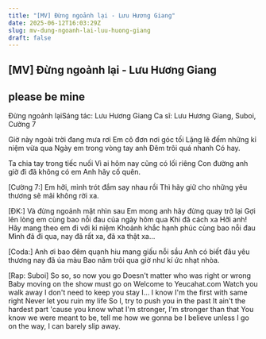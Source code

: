 ```yaml
---
title: "[MV] Đừng ngoảnh lại - Lưu Hương Giang"
date: 2025-06-12T16:03:29Z
slug: mv-dung-ngoanh-lai-luu-huong-giang
draft: false
---
```


## [MV] Đừng ngoảnh lại - Lưu Hương Giang

## please be mine

Đừng ngoảnh lạiSáng tác: Lưu Hương Giang
Ca sĩ: Lưu Hương Giang, Suboi, Cường 7
 
Giờ này ngoài trời đang mưa rơi
Em cô đơn nơi góc tối
Lặng lẽ đếm những kỉ niệm vừa qua
Ngày em trong vòng tay anh
Đêm trôi quá nhanh
Có hay.
 
Ta chia tay trong tiếc nuối
Vì ai hôm nay cũng có lối riêng
Con đường anh giờ đi đã không có em
Anh hãy cố quên.
 
[Cường 7:]
Em hỡi, mình trót đắm say nhau rồi
Thì hãy giữ cho những yêu thương sẽ mãi không rời xa.
 
[ĐK:]
Và đừng ngoảnh mặt nhìn sau
Em mong anh hãy đừng quay trở lại
Gợi lên lòng em cùng bao nỗi đau của ngày hôm qua
Khi đã cách xa
Hỡi anh!
Hãy mang theo em đi với kỉ niệm
Khoảnh khắc hạnh phúc cùng bao nỗi đau
Mình đã đi qua, nay đã rất xa, đã xa thật xa...
 
[Coda:]
Anh ơi bao đêm quạnh hiu mang giấu nỗi sầu
Anh có biết đâu yêu thương nay đã úa màu
Bao năm trôi qua giờ như kí ức nhạt nhòa.
 
[Rap: Suboi]
So so, so now you go
Doesn't matter who was right or wrong
Baby moving on the show must go on
Welcome to Yeucahat.com
Watch you walk away
I don't need to keep you stay
I... I know I'm the first with same right
Never let you ruin my life
So I, try to push you in the past
It ain't the hardest part 'cause you know what
I'm stronger, I'm stronger than that
You know we were meant to be, tell me how we gonna be
I believe unless I go on the way, I can barely slip away.